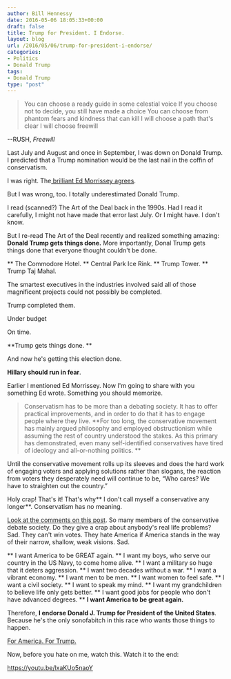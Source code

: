 ```yaml
---
author: Bill Hennessy
date: 2016-05-06 18:05:33+00:00
draft: false
title: Trump for President. I Endorse.
layout: blog
url: /2016/05/06/trump-for-president-i-endorse/
categories:
- Politics
- Donald Trump
tags:
- Donald Trump
type: "post"
---
```


> You can choose a ready guide in some celestial voice
If you choose not to decide, you still have made a choice
You can choose from phantom fears and kindness that can kill
I will choose a path that's clear
I will choose freewill

--RUSH, _Freewill_



Last July and August and once in September, I was down on Donald Trump. I predicted that a Trump nomination would be the last nail in the coffin of conservatism.

I was right. The[ brilliant Ed Morrissey agrees](https://www.businessinsider.com/the-gop-has-a-hard-truth-to-face-conservativism-doesnt-matter-2016-5).

But I was wrong, too. I totally underestimated Donald Trump.

I read (scanned?) The Art of the Deal back in the 1990s. Had I read it carefully, I might not have made that error last July. Or I might have. I don't know.

But I re-read The Art of the Deal recently and realized something amazing: **Donald Trump gets things done.** More importantly, Donal Trump gets things done that everyone thought couldn't be done.




** The Commodore Hotel.
** Central Park Ice Rink.
** Trump Tower.
** Trump Taj Mahal.


The smartest executives in the industries involved said all of those magnificent projects could not possibly be completed.

Trump completed them.

Under budget

On time.

**Trump gets things done. **

And now he's getting this election done.

**Hillary should run in fear**.

Earlier I mentioned Ed Morrissey. Now I'm going to share with you something Ed wrote. Something you should memorize.



> Conservatism has to be more than a debating society. It has to offer practical improvements, and in order to do that it has to engage people where they live. **For too long, the conservative movement has mainly argued philosophy and employed obstructionism while assuming the rest of country understood the stakes. As this primary has demonstrated, even many self-identified conservatives have tired of ideology and all-or-nothing politics. **

Until the conservative movement rolls up its sleeves and does the hard work of engaging voters and applying solutions rather than slogans, the reaction from voters they desperately need will continue to be, “Who cares? We have to straighten out the country.”



Holy crap! That's it! That's why** I don't call myself a conservative any longer**. Conservatism has no meaning.

[Look at the comments on this post](https://hennessysview.com/2016/05/04/an-affair-to-dismember/). So many members of the conservative debate society. Do they give a crap about anybody's real life problems? Sad. They can't win votes. They hate America if America stands in the way of their narrow, shallow, weak visions. Sad.




** I want America to be GREAT again.
** I want my boys, who serve our country in the US Navy, to come home alive.
** I want a military so huge that it deters aggression.
** I want two decades without a war.
** I want a vibrant economy.
** I want men to be men.
** I want women to feel safe.
** I want a civil society.
** I want to speak my mind.
** I want my grandchildren to believe life only gets better.
** I want good jobs for people who don't have advanced degrees.
** **I want America to be great again.**


Therefore, **I endorse Donald J. Trump for President of the United States**. Because he's the only sonofabitch in this race who wants those things to happen.

[For America. For Trump.](https://hennessysview.com/2016/05/03/for-trump/)

Now, before you hate on me, watch this. Watch it to the end:

https://youtu.be/lxaKUo5naoY
